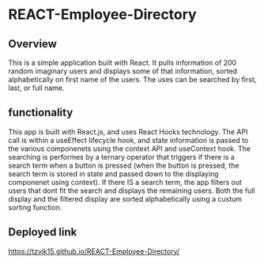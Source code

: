 # REACT-Employee-Directory

## Overview
This is a simple application built with React. It pulls information of 200 random imaginary users and displays some of that information, sorted alphabetically on first name of the users. The uses can be searched by first, last, or full name.

## functionality
This app is built with React.js, and uses React Hooks technology. The API call is within a useEffect lifecycle hook, and state information is passed to the various componenets using the context API and useContext hook. The searching is performes by a ternary operator that triggers if there is a search term when a button is pressed (when the button is pressed, the search term is stored in state and passed down to the displaying componenet using context). If there IS a search term, the app filters out users that dont fit the search and displays the remaining users. Both the full display and the filtered display are sorted alphabetically using a custum sorting function.

## Deployed link
https://tzvik15.github.io/REACT-Employee-Directory/
